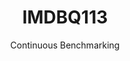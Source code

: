 ---
layout: docu
title: IMDBQ113
subtitle: Continuous Benchmarking
selected: IMDB
expanded: Benchmarking
benchmark: /individual_results/IMDBQ113.html
---